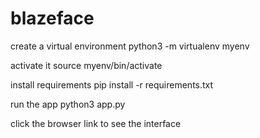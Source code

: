 # blazeface

create a virtual environment
python3 -m virtualenv myenv

activate it
source myenv/bin/activate

install requirements
pip install -r requirements.txt

run the app
python3 app.py

click the browser link to see the interface
